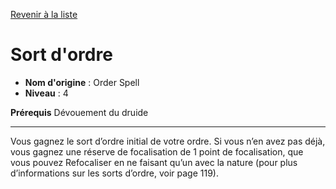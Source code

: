 [Revenir à la liste](list.md)

# Sort d'ordre

 * **Nom d'origine** : Order Spell
 * **Niveau** : 4


<p><strong>Prérequis</strong> Dévouement du druide</p>
<hr>
<p>Vous gagnez le sort d’ordre initial de votre ordre. Si vous n’en avez pas déjà, vous gagnez une réserve de focalisation de 1 point de focalisation, que vous pouvez Refocaliser en ne faisant qu’un avec la nature (pour plus d’informations sur les sorts d’ordre, voir page 119).</p>